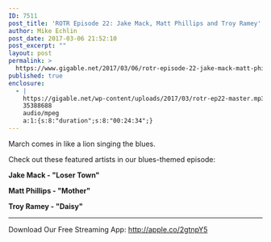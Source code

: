```yaml
---
ID: 7511
post_title: 'ROTR Episode 22: Jake Mack, Matt Phillips and Troy Ramey'
author: Mike Echlin
post_date: 2017-03-06 21:52:10
post_excerpt: ""
layout: post
permalink: >
  https://www.gigable.net/2017/03/06/rotr-episode-22-jake-mack-matt-phillips-troy-ramey/
published: true
enclosure:
  - |
    https://gigable.net/wp-content/uploads/2017/03/rotr-ep22-master.mp3
    35388688
    audio/mpeg
    a:1:{s:8:"duration";s:8:"00:24:34";}
---
```

March comes in like a lion singing the blues.

Check out these featured artists in our blues-themed episode:

<strong>Jake Mack - "Loser Town"</strong>

<strong>Matt Phillips - "Mother"</strong>

<strong>Troy Ramey - "Daisy"</strong>

<hr />

Download Our Free Streaming App: <a href="http://apple.co/2gtnpY5">http://apple.co/2gtnpY5</a>